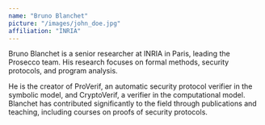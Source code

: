 ```yaml
---
name: "Bruno Blanchet"
picture: "/images/john_doe.jpg"
affiliation: "INRIA"
---
```


Bruno Blanchet is a senior researcher at INRIA in Paris, leading the Prosecco team.
His research focuses on formal methods, security protocols, and program analysis.

He is the creator of ProVerif, an automatic security protocol verifier in the symbolic model, and CryptoVerif, a verifier in the computational model.
Blanchet has contributed significantly to the field through publications and teaching, including courses on proofs of security protocols.
